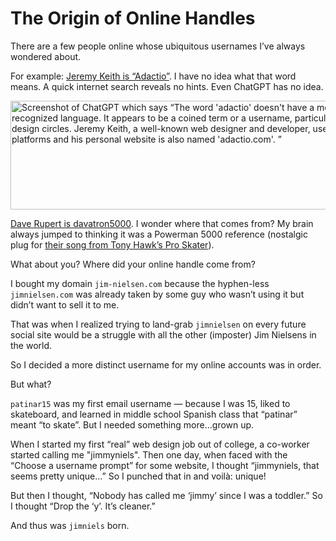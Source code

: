 # The Origin of Online Handles

There are a few people online whose ubiquitous usernames I’ve always wondered about.

For example: [Jeremy Keith is “Adactio”](https://adactio.com). I have no idea what that word means. A quick internet search reveals no hints. Even ChatGPT has no idea.

<img src="https://cdn.jim-nielsen.com/blog/2023/adactio-chatgpt.png" width="770" height="174" alt="Screenshot of ChatGPT which says “The word 'adactio' doesn't have a meaning in English or in any widely recognized language. It appears to be a coined term or a username, particularly known in web development and design circles. Jeremy Keith, a well-known web designer and developer, uses 'adactio' as his username on various platforms and his personal website is also named 'adactio.com'. ”" />

[Dave Rupert is davatron5000](https://mastodon.social/@davatron5000). I wonder where that comes from? My brain always jumped to thinking it was a Powerman 5000 reference (nostalgic plug for [their song from Tony Hawk’s Pro Skater](https://www.youtube.com/watch?v=Zn33LLmwzeY)).

What about you? Where did your online handle come from?

I bought my domain `jim-nielsen.com` because the hyphen-less `jimnielsen.com` was already taken by some guy who wasn’t using it but didn’t want to sell it to me.

That was when I realized trying to land-grab `jimnielsen` on every future social site would be a struggle with all the other (imposter) Jim Nielsens in the world.

So I decided a more distinct username for my online accounts was in order.

But what?

`patinar15` was my first email username — because I was 15, liked to skateboard, and learned in middle school Spanish class that “patinar” meant “to skate”. But I needed something more…grown up.

When I started my first “real” web design job out of college, a co-worker started calling me "jimmyniels". Then one day, when faced with the “Choose a username prompt” for some website, I thought “jimmyniels, that seems pretty unique…” So I punched that in and voilà: unique!

But then I thought, “Nobody has called me ‘jimmy’ since I was a toddler.” So I thought “Drop the ‘y’. It’s cleaner.”

And thus was `jimniels` born.